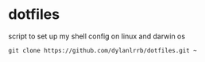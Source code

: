 # dotfiles

script to set up my shell config on linux and darwin os 

```console
git clone https://github.com/dylanlrrb/dotfiles.git ~
```
